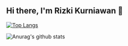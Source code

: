 ## Hi there, I'm Rizki Kurniawan 👋

[![Top Langs](https://github-readme-stats.vercel.app/api/top-langs/?username=rizkikurniaa&layout=compact)](https://github.com/rizkikurniaa/github-readme-stats) 

![Anurag's github stats](https://github-readme-stats.vercel.app/api?username=rizkikurniaa&show_icons=true&theme=dark)
